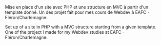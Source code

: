 Mise en place d'un site avec PHP et une structure en MVC à partir d'un template donné.
Un des projet fait pour mes cours de Webdev à EAFC - Fléron/Charlemagne.

Set up of a site in PHP with a MVC structure starting from a given template.
One of the project I made for my Webdev studies at EAFC - Fléron/Charlemagne.
